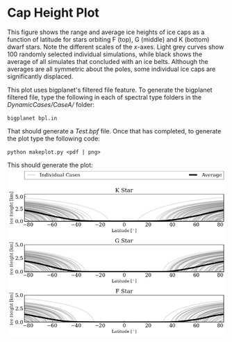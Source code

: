 # Cap Height Plot

This figure shows the range and average ice heights of ice caps as a function of latitude for stars orbiting F (top), G (middle) and K (bottom) dwarf stars. Note the different scales of the $x$-axes. Light grey curves show 100 randomly selected individual simulations, while black shows the average of all simulates that concluded with an ice belts. Although the averages are all symmetric about the poles, some individual ice caps are significantly displaced.

This plot uses bigplanet's filtered file feature. To generate the bigplanet filtered file, type the following in each of spectral type folders in the _DynamicCases/CaseA/_ folder:

```
bigplanet bpl.in
```

That should generate a _Test.bpf_ file. Once that has completed, to generate the plot type the following code:

```
python makeplot.py <pdf | png>
```

This should generate the plot:
![CapHeight](CapHeight.png)
